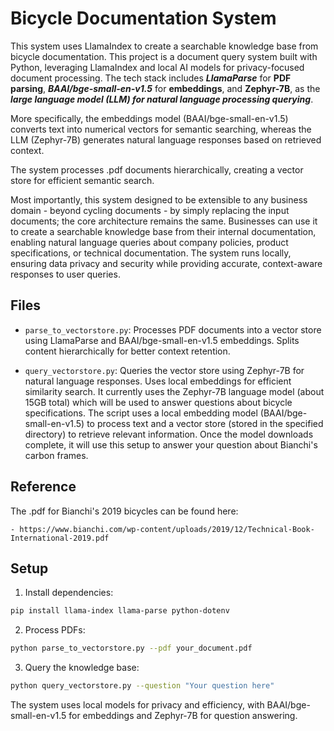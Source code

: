 # Bicycle Documentation System

This system uses LlamaIndex to create a searchable knowledge base from bicycle documentation. This project is a document query system built with Python, leveraging LlamaIndex and local AI models for privacy-focused document processing. The tech stack includes **_LlamaParse_** for **PDF parsing**, **_BAAI/bge-small-en-v1.5_** for **embeddings**, and **Zephyr-7B**, as the **_large language model (LLM) for natural language processing querying_**. 

More specifically, the embeddings model (BAAI/bge-small-en-v1.5) converts text into numerical vectors for semantic searching, whereas the LLM (Zephyr-7B) generates natural language responses based on retrieved context.

The system processes .pdf documents hierarchically, creating a vector store for efficient semantic search. 

Most importantly, this system designed to be extensible to any business domain - beyond cycling documents - by simply replacing the input documents; the core architecture remains the same. Businesses can use it to create a searchable knowledge base from their internal documentation, enabling natural language queries about company policies, product specifications, or technical documentation. The system runs locally, ensuring data privacy and security while providing accurate, context-aware responses to user queries.



## Files

- `parse_to_vectorstore.py`: Processes PDF documents into a vector store using LlamaParse and BAAI/bge-small-en-v1.5 embeddings. Splits content hierarchically for better context retention.

- `query_vectorstore.py`: Queries the vector store using Zephyr-7B for natural language responses. Uses local embeddings for efficient similarity search. It currently uses the Zephyr-7B language model (about 15GB total) which will be used to answer questions about bicycle specifications. The script uses a local embedding model (BAAI/bge-small-en-v1.5) to process text and a vector store (stored in the specified directory) to retrieve relevant information. Once the model downloads complete, it will use this setup to answer your question about Bianchi's carbon frames.

## Reference

The .pdf for Bianchi's 2019 bicycles can be found here:

    - https://www.bianchi.com/wp-content/uploads/2019/12/Technical-Book-International-2019.pdf

## Setup

1. Install dependencies:
```bash
pip install llama-index llama-parse python-dotenv
```

2. Process PDFs:
```bash
python parse_to_vectorstore.py --pdf your_document.pdf
```

3. Query the knowledge base:
```bash
python query_vectorstore.py --question "Your question here"
```

The system uses local models for privacy and efficiency, with BAAI/bge-small-en-v1.5 for embeddings and Zephyr-7B for question answering. 